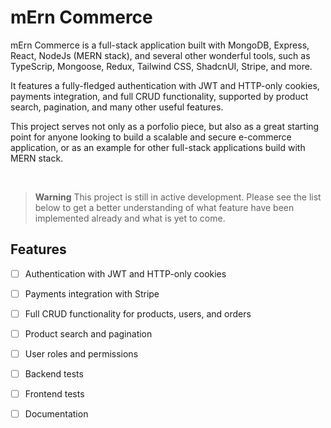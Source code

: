 # mErn Commerce

mErn Commerce is a full-stack application built with MongoDB, Express, React, NodeJs (MERN stack), and several other wonderful tools, such as TypeScrip, Mongoose, Redux, Tailwind CSS, ShadcnUI, Stripe, and more.

It features a fully-fledged authentication with JWT and HTTP-only cookies, payments integration, and full CRUD functionality, supported by product search, pagination, and many other useful features.

This project serves not only as a porfolio piece, but also as a great starting point for anyone looking to build a scalable and secure e-commerce application, or as an example for other full-stack applications build with MERN stack.

<br />

> **Warning**
> This project is still in active development. Please see the list below to get a better understanding of what feature have been implemented already and what is yet to come.

## Features

- [ ] Authentication with JWT and HTTP-only cookies
- [ ] Payments integration with Stripe
- [ ] Full CRUD functionality for products, users, and orders
- [ ] Product search and pagination
- [ ] User roles and permissions

- [ ] Backend tests
- [ ] Frontend tests
- [ ] Documentation
